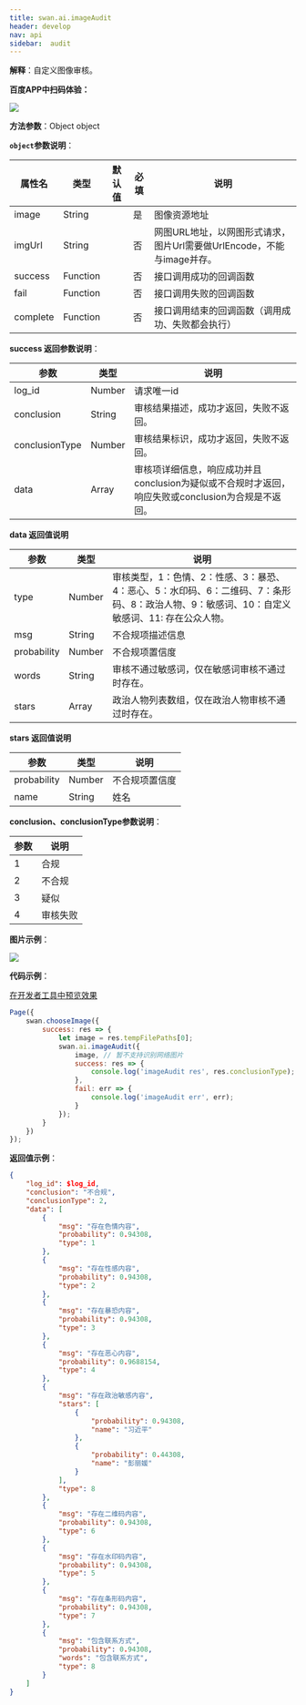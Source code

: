 ```yaml
---
title: swan.ai.imageAudit
header: develop
nav: api
sidebar:  audit
---
```

 

**解释**：自定义图像审核。

**百度APP中扫码体验：**

<img src="https://b.bdstatic.com/miniapp/assets/images/doc_demo/imageAudit.png"  class="demo-qrcode-image" />

**方法参数**：Object object

**`object`参数说明**：

|属性名 |类型  |默认值 |必填 | 说明|
|---- | ---- | ---- | ----|----|
|image|	String| |是| 图像资源地址|
|imgUrl|String|	 |否|网图URL地址，以网图形式请求，图片Url需要做UrlEncode，不能与image并存。|
|success |Function   |     |否  |   接口调用成功的回调函数|
|fail |   Function|        |  否  |   接口调用失败的回调函数|
|complete  |  Function  |  |  否|   接口调用结束的回调函数（调用成功、失败都会执行）|

**success 返回参数说明**：

|参数 | 类型 | 	说明  |
|---- | ---- | ---- |
|log_id|	Number|		请求唯一id|
|conclusion|	String|	审核结果描述，成功才返回，失败不返回。|
|conclusionType|	Number|	审核结果标识，成功才返回，失败不返回。|
|data|	Array|		审核项详细信息，响应成功并且conclusion为疑似或不合规时才返回，响应失败或conclusion为合规是不返回。|

**data 返回值说明**

|参数 | 类型 | 说明  |
|---- | ---- | ---- |
|type|	Number|		审核类型，1：色情、2：性感、3：暴恐、4：恶心、5：水印码、6：二维码、7：条形码、8：政治人物、9：敏感词、10：自定义敏感词、11: 存在公众人物。|
|msg|	String|	不合规项描述信息|
|probability|	Number|	不合规项置信度|
|words|	String|		审核不通过敏感词，仅在敏感词审核不通过时存在。|
|stars|	Array|	政治人物列表数组，仅在政治人物审核不通过时存在。|

**stars 返回值说明**

|参数 | 类型 | 说明  |
|---- | ---- | ---- |
|probability|	Number|	不合规项置信度|
| name |	String|	姓名|

**conclusion、conclusionType参数说明**：

|参数 |说明  |
|---- | ---- |
|1 | 合规 |
|2 | 不合规 |
|3 | 疑似 |
|4 | 审核失败 |

**图片示例**：

<div class="m-doc-custom-examples">
    <div class="m-doc-custom-examples-correct">
        <img src="https://b.bdstatic.com/miniapp/images/imageAudit.gif">
    </div>
    <div class="m-doc-custom-examples-correct">
        <img src=" ">
    </div>
    <div class="m-doc-custom-examples-correct">
        <img src=" ">
    </div>     
</div>

**代码示例**：

<a href="swanide://fragment/038a4f0beff4db724501bc094bed2a5c1569387972291" title="在开发者工具中预览效果" target="_self">在开发者工具中预览效果</a>

```js
Page({
    swan.chooseImage({
        success: res => {
            let image = res.tempFilePaths[0];
            swan.ai.imageAudit({
                image, // 暂不支持识别网络图片
                success: res => {
                    console.log('imageAudit res', res.conclusionType);
                },
                fail: err => {
                    console.log('imageAudit err', err); 
                }
            });
        }
    })
});
```

**返回值示例**：
```json
{
    "log_id": $log_id,
    "conclusion": "不合规",
    "conclusionType": 2,
    "data": [
        {
            "msg": "存在色情内容",
            "probability": 0.94308,
            "type": 1
        },
        {
            "msg": "存在性感内容",
            "probability": 0.94308,
            "type": 2
        },
        {
            "msg": "存在暴恐内容",
            "probability": 0.94308,
            "type": 3
        },
        {
            "msg": "存在恶心内容",
            "probability": 0.9688154,
            "type": 4
        },
        {
            "msg": "存在政治敏感内容",
            "stars": [
                {
                    "probability": 0.94308,
                    "name": "习近平"
                },
                {
                    "probability": 0.44308,
                    "name": "彭丽媛"
                }
            ],
            "type": 8
        },
        {
            "msg": "存在二维码内容",
            "probability": 0.94308,
            "type": 6
        },
        {
            "msg": "存在水印码内容",
            "probability": 0.94308,
            "type": 5
        },
        {
            "msg": "存在条形码内容",
            "probability": 0.94308,
            "type": 7
        },
        {
            "msg": "包含联系方式",
            "probability": 0.94308,
            "words": "包含联系方式",
            "type": 8
        }
    ]
}
```

